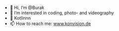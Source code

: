 - 👋 Hi, I’m @Burak
- 👀 I’m interested in coding, photo- and videography
- 🌱 Kotlinnn
- 📫 How to reach me: www.konvision.de

<!---
BURAXON/BURAXON is a ✨ special ✨ repository because its `README.md` (this file) appears on your GitHub profile.
You can click the Preview link to take a look at your changes.
--->
